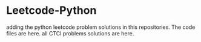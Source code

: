 # Leetcode-Python
adding the python leetcode problem solutions in this repositories. 
The code files are here.
all CTCI problems solutions are here.



































































































































































































































































































































































































































































































































































































































































































































































































































































































































































































































































































































































































































































































































